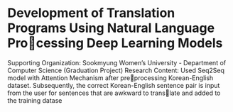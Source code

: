 # Development of Translation Programs Using Natural Language Processing Deep Learning Models
Supporting Organization: Sookmyung Women’s University - Department of
Computer Science (Graduation Project)
Research Content: Used Seq2Seq model with Attention Mechanism after preprocessing Korean-English dataset. Subsequently, the correct Korean-English
sentence pair is input from the user for sentences that are awkward to translate and added to the training datase
